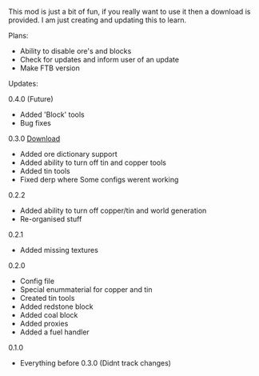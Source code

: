 <p>This mod is just a bit of fun, if you really want to use it then a download is provided. I am just creating and updating this to learn.</p>

<p>Plans:
	<ul>
	<li>Ability to disable ore's and blocks</li>
	<li>Check for updates and inform user of an update</li>
	<li>Make FTB version</li>
</ul></p>

<p>Updates: 
<p>0.4.0 (Future)</p>
	<ul>
	<li>Added 'Block' tools</li>
	<li>Bug fixes</li>
	</ul>
<p>0.3.0 <a href="http://adfoc.us/10571813764748">Download</a></p>
	<ul>
	<li>Added ore dictionary support</li>
	<li>Added ability to turn off tin and copper tools</li>
	<li>Added tin tools</li>
	<li>Fixed derp where Some configs werent working</li>
	</ul>
<p>0.2.2</p>
	<ul><li>Added ability to turn off copper/tin and world generation</li>
	<li>Re-organised stuff</li></ul>
<p>0.2.1</p>
	<ul><li>Added missing textures</li></ul>
<p>0.2.0</p>
	<ul><li>Config file</li>
	<li>Special enummaterial for copper and tin</li>
	<li>Created tin tools</li>
	<li>Added redstone block</li>
	<li>Added coal block</li>
	<li>Added proxies</li>
	<li>Added a fuel handler</li></ul>
<p>0.1.0</p>
	<ul><li>Everything before 0.3.0 (Didnt track changes)</li></ul>
</p>
